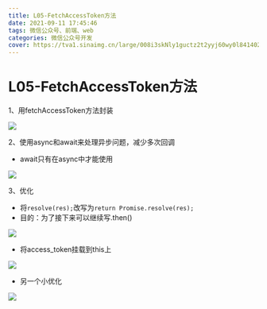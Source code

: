 ```yaml
---
title: L05-FetchAccessToken方法
date: 2021-09-11 17:45:46
tags: 微信公众号、前端、web
categories: 微信公众号开发
cover: https://tva1.sinaimg.cn/large/008i3skNly1guctz2t2yyj60wy0l841402.jpg
---
```


# **L05-FetchAccessToken方法**
1、用fetchAccessToken方法封装  

![](https://tva1.sinaimg.cn/large/008i3skNly1gucu01r2d3j60yk0qy0uz02.jpg)  

2、使用async和await来处理异步问题，减少多次回调  
- await只有在async中才能使用

![](https://tva1.sinaimg.cn/large/008i3skNly1gucu0nm1suj60vh0u0ad202.jpg)  

3、优化  

- 将`resolve(res);`改写为`return Promise.resolve(res);`
- 目的：为了接下来可以继续写.then()  

![](https://tva1.sinaimg.cn/large/008i3skNly1gucu2cndjsj610c02kglm02.jpg)  

- 将access_token挂载到this上  

![](https://tva1.sinaimg.cn/large/008i3skNly1gucu2tygrfj610g09q0tq02.jpg)  

- 另一个小优化  

![](https://tva1.sinaimg.cn/large/008i3skNly1gucu38090ij611i0bwgmz02.jpg)